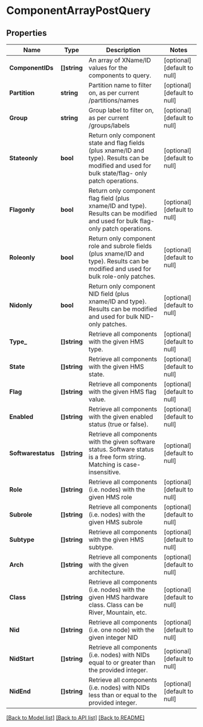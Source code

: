 # ComponentArrayPostQuery

## Properties
Name | Type | Description | Notes
------------ | ------------- | ------------- | -------------
**ComponentIDs** | **[]string** | An array of XName/ID values for the components to query. | [optional] [default to null]
**Partition** | **string** | Partition name to filter on, as per current /partitions/names | [optional] [default to null]
**Group** | **string** | Group label to filter on, as per current /groups/labels | [optional] [default to null]
**Stateonly** | **bool** | Return only component state and flag fields (plus xname/ID and type).  Results can be modified and used for bulk state/flag- only patch operations. | [optional] [default to null]
**Flagonly** | **bool** | Return only component flag field (plus xname/ID and type). Results can be modified and used for bulk flag-only patch operations. | [optional] [default to null]
**Roleonly** | **bool** | Return only component role and subrole fields (plus xname/ID and type). Results can be modified and used for bulk role-only patches. | [optional] [default to null]
**Nidonly** | **bool** | Return only component NID field (plus xname/ID and type). Results can be modified and used for bulk NID-only patches. | [optional] [default to null]
**Type_** | **[]string** | Retrieve all components with the given HMS type. | [optional] [default to null]
**State** | **[]string** | Retrieve all components with the given HMS state. | [optional] [default to null]
**Flag** | **[]string** | Retrieve all components with the given HMS flag value. | [optional] [default to null]
**Enabled** | **[]string** | Retrieve all components with the given enabled status (true or false). | [optional] [default to null]
**Softwarestatus** | **[]string** | Retrieve all components with the given software status. Software status is a free form string. Matching is case-insensitive. | [optional] [default to null]
**Role** | **[]string** | Retrieve all components (i.e. nodes) with the given HMS role | [optional] [default to null]
**Subrole** | **[]string** | Retrieve all components (i.e. nodes) with the given HMS subrole | [optional] [default to null]
**Subtype** | **[]string** | Retrieve all components with the given HMS subtype. | [optional] [default to null]
**Arch** | **[]string** | Retrieve all components with the given architecture. | [optional] [default to null]
**Class** | **[]string** | Retrieve all components (i.e. nodes) with the given HMS hardware class. Class can be River, Mountain, etc. | [optional] [default to null]
**Nid** | **[]string** | Retrieve all components (i.e. one node) with the given integer NID | [optional] [default to null]
**NidStart** | **[]string** | Retrieve all components (i.e. nodes) with NIDs equal to or greater than the provided integer. | [optional] [default to null]
**NidEnd** | **[]string** | Retrieve all components (i.e. nodes) with NIDs less than or equal to the provided integer. | [optional] [default to null]

[[Back to Model list]](../README.md#documentation-for-models) [[Back to API list]](../README.md#documentation-for-api-endpoints) [[Back to README]](../README.md)

